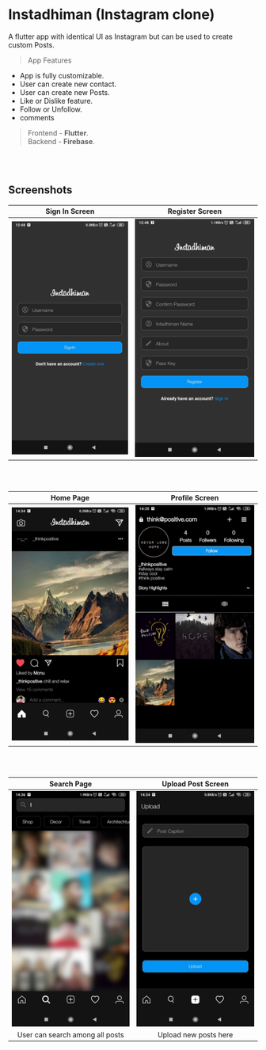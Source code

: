 
# Instadhiman (Instagram clone)

A flutter app with identical UI as Instagram but can be used to create custom Posts.

>App Features
- App is fully customizable.
- User can create new contact.
- User can create new Posts.
- Like or Dislike feature.
- Follow or Unfollow.
- comments

>Frontend - **Flutter**.\
>Backend - **Firebase**.

<br></br>

## Screenshots

| **Sign In Screen** |  **Register Screen** |
| :------: | :----: |
|<img src="assets\signin.jpg" />|<img src="assets\reg.jpg"/>|

<br></br>

| **Home Page** |  **Profile Screen** |
| :------: | :----: |
|<img src="assets\home.jpg" />|<img src="assets\profile.jpg"/>|

<br></br>

| **Search Page** |  **Upload Post Screen** |
| :------: | :----: |
|<img src="assets\allpost.jpg" />|<img src="assets\upload.jpg"/>|
|User can search among all posts|Upload new posts here|



